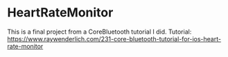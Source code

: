 # HeartRateMonitor
This is a final project from a CoreBluetooth tutorial I did. Tutorial: https://www.raywenderlich.com/231-core-bluetooth-tutorial-for-ios-heart-rate-monitor
